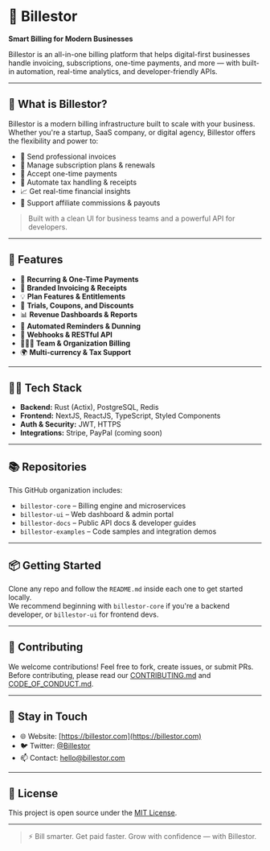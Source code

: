 # 💼 Billestor

**Smart Billing for Modern Businesses**

Billestor is an all-in-one billing platform that helps digital-first businesses handle invoicing, subscriptions, one-time payments, and more — with built-in automation, real-time analytics, and developer-friendly APIs.

---

## 🚀 What is Billestor?

Billestor is a modern billing infrastructure built to scale with your business. Whether you're a startup, SaaS company, or digital agency, Billestor offers the flexibility and power to:

- 📄 Send professional invoices  
- 🔁 Manage subscription plans & renewals  
- 💸 Accept one-time payments  
- 🧾 Automate tax handling & receipts  
- 📈 Get real-time financial insights  
- 🤝 Support affiliate commissions & payouts

> Built with a clean UI for business teams and a powerful API for developers.

---

## 🧱 Features

- 🔄 **Recurring & One-Time Payments**
- 🧾 **Branded Invoicing & Receipts**
- 💡 **Plan Features & Entitlements**
- 🎁 **Trials, Coupons, and Discounts**
- 📊 **Revenue Dashboards & Reports**
- 💬 **Automated Reminders & Dunning**
- 🤖 **Webhooks & RESTful API**
- 🧑‍🤝‍🧑 **Team & Organization Billing**
- 🌍 **Multi-currency & Tax Support**

---

## 🧑‍💻 Tech Stack

- **Backend:** Rust (Actix), PostgreSQL, Redis  
- **Frontend:** NextJS, ReactJS, TypeScript, Styled Components  
- **Auth & Security:** JWT, HTTPS  
- **Integrations:** Stripe, PayPal (coming soon)

---

## 📚 Repositories

This GitHub organization includes:

- `billestor-core` – Billing engine and microservices  
- `billestor-ui` – Web dashboard & admin portal  
- `billestor-docs` – Public API docs & developer guides  
- `billestor-examples` – Code samples and integration demos

---

## 📦 Getting Started

Clone any repo and follow the `README.md` inside each one to get started locally.  
We recommend beginning with `billestor-core` if you're a backend developer, or `billestor-ui` for frontend devs.

---

## 🤝 Contributing

We welcome contributions! Feel free to fork, create issues, or submit PRs.  
Before contributing, please read our [CONTRIBUTING.md](./CONTRIBUTING.md) and [CODE_OF_CONDUCT.md](./CODE_OF_CONDUCT.md).

---

## 📣 Stay in Touch

- 🌐 Website: [https://billestor.com](https://billestor.com)
- 🐦 Twitter: [@Billestor](https://twitter.com/billestor)
- 📫 Contact: hello@billestor.com

---

## 📜 License

This project is open source under the [MIT License](./LICENSE).

---

> ⚡ Bill smarter. Get paid faster. Grow with confidence — with Billestor.
